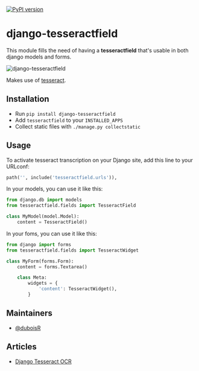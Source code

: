 [![PyPI version](https://badge.fury.io/py/django-tesseractfield.svg)](https://badge.fury.io/py/django-tesseractfield)

# django-tesseractfield

This module fills the need of having a **tesseractfield** that's usable in both
django models and forms.

![django-tesseractfield](https://www.useloom.com/share/bc991388a02047a7ae2f9796f23a719f)

Makes use of [tesseract](https://opensource.google.com/projects/tesseract).

## Installation
- Run ``pip install django-tesseractfield``
- Add ``tesseractfield`` to your ``INSTALLED_APPS``
- Collect static files with ``./manage.py collectstatic``

## Usage
To activate tesseract transcription on your Django site, add this line to your URLconf:

```python
path('', include('tesseractfield.urls')),
```

In your models, you can use it like this:

```python
from django.db import models
from tesseractfield.fields import TesseractField

class MyModel(model.Model):
    content = TesseractField()
```

In your foms, you can use it like this:

```python
from django import forms
from tesseractfield.fields import TesseractWidget

class MyForm(forms.Form):
    content = forms.Textarea()

    class Meta:
        widgets = {
            'content': TesseractWidget(),
        }
```

## Maintainers
- [@duboisR](https://github.com/duboisR)

## Articles
- [Django Tesseract OCR](https://medium.com/@duboisr/django-et-tesseract-188d389ad4ba)
